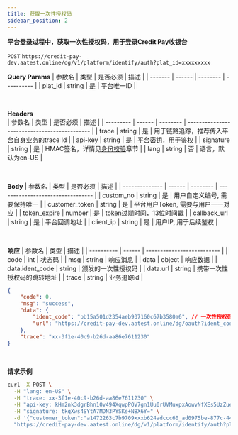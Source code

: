 ```yaml
---
title: 获取一次性授权码
sidebar_position: 2
---
```

**平台登录过程中，获取一次性授权码，用于登录Credit Pay收银台**

`POST` `https://credit-pay-dev.aatest.online/dg/v1/platform/identify/auth?plat_id=xxxxxxxxx`
<br/>

**Query Params**
| 参数名  | 类型   | 是否必须 | 描述       |
| ------- | ------ | -------- | ---------- |
| plat_id | string | 是       | 平台唯一ID |

<br/>

**Headers**  
| 参数名    | 类型   | 是否必须 | 描述                                         |
| --------- | ------ | -------- | -------------------------------------------- |
| trace     | string | 是       | 用于链路追踪，推荐传入平台自身业务的trace Id |
| api-key   | string | 是       | 平台密钥，用于鉴权                           |
| signature | string | 是       | HMAC签名，详情见[身份校验](../auth)章节      |
| lang      | string | 否       | 语言，默认为en-US                            |

<br/>

**Body**
| 参数名         | 类型   | 是否必须 | 描述                              |
| -------------- | ------ | -------- | --------------------------------- |
| custom_no      | string | 是       | 用户自定义编号, 需要保持唯一      |
| customer_token | string | 是       | 平台用户Token, 需要与用户一一对应 |
| token_expire   | number | 是       | token过期时间，13位时间戳         |
| callback_url   | string | 是       | 平台回调地址                      |
| client_ip      | string | 是       | 用户IP, 用于后续鉴权              |

<br/>

**响应**
| 参数名     | 类型   | 描述                       |
| ---------- | ------ | -------------------------- |
| code       | int    | 状态码                     |
| msg        | string | 响应消息                   |
| data       | object | 响应数据                   |
| data.ident_code | string | 颁发的一次性授权码         |
| data.url        | string | 携带一次性授权码的跳转地址 |
| trace      | string | 业务追踪id                 |

```json
{
    "code": 0,
    "msg": "success",
    "data": {
        "ident_code": "bb15a501d2354aeb937160c67b3580a6", // 一次性授权码
        "url": "https://credit-pay-dev.aatest.online/dg/oauth?ident_code=bb15a501d2354aeb937160c67b3580a6"
    },
    "trace": "xx-3f1e-40c9-b26d-aa86e7611230"
}
```
<br/>


**请求示例**

```bash
curl -X POST \
  -H "lang: en-US" \
  -H "trace: xx-3f1e-40c9-b26d-aa86e7611230" \
  -H "api-key: kHm2nk3dgrBhn10v494XqwpPOV7gn1Uu0rUVMuxpxAowvNfXEs5UzZueUdq7vgNc" \
  -H "signature: tkqXws4SYtA7MDN3PYSKs+N8X6Y=" \
  -d '{"customer_token":"a1472263c7b9709xxxb624adccc60_ad0975be-877c-4420-8e2e-8a156a3ec7b2app","customer_no":"473_32_86000698","callback_url":"https://credit-pre.aatest.online/payment/callback","token_expire":1732521424191,"client_ip":"192.168.1.166"}' \
  "https://credit-pay-dev.aatest.online/dg/v1/platform/identify/auth?plat_id=328cf95950f54f89a2dd4c3bf98ac5fb"
```
